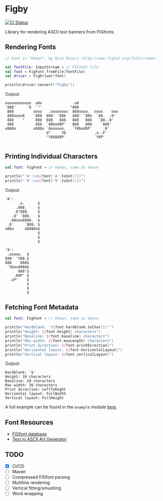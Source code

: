 # Figby

[![CI Status](https://circleci.com/gh/jakejunk/figby.svg?style=shield)](https://app.circleci.com/pipelines/github/jakejunk/figby)

Library for rendering ASCII text banners from FIGfonts.

## Rendering Fonts

```kotlin
// Font is "Roman", by Nick Miners (http://www.figlet.org/fonts/roman.flf)

val fontFile: InputStream = // FIGfont file
val font = FigFont.fromFile(fontFile)
val driver = FigDriver(font)

println(driver.convert("Figby"))
```

Output:

```
oooooooooooo  o8o              .o8                   
`888'     `8  `"'             "888                   
 888         oooo   .oooooooo  888oooo.  oooo    ooo 
 888oooo8    `888  888' `88b   d88' `88b  `88.  .8'  
 888    "     888  888   888   888   888   `88..8'   
 888          888  `88bod8P'   888   888    `888'    
o888o        o888o `8oooooo.   `Y8bod8P'     .8'     
                   d"     YD             .o..P'      
                   "Y88888P'             `Y8P'       
                                                     
```

## Printing Individual Characters

```kotlin
val font: FigFont = // Roman, same as above

println("'A':\n${font['A'.toInt()]}")
println("'9':\n${font['9'.toInt()]}")
```

Output:

```
'A':
      .o.      $
     .888.     $
    .8"888.    $
   .8' `888.   $
  .88ooo8888.  $
 .8'     `888. $
o88o     o8888o$
               $
               $
               $

'9':
 .ooooo.  $
888' `Y88.$
888    888$
 `Vbood888$
      888'$
    .88P' $
  .oP'    $
          $
          $
          $

```

## Fetching Font Metadata

```kotlin
val font: FigFont = // Roman, same as above

println("Hardblank: '${font.hardblank.toChar()}'")
println("Height: ${font.height} characters")
println("Baseline: ${font.baseline} characters")
println("Max width: ${font.maxLength} characters")
println("Print direction: ${font.printDirection}")
println("Horizontal layout: ${font.horizontalLayout}")
println("Vertical layout: ${font.verticalLayout}")
```

Output:

```
Hardblank: '$'
Height: 10 characters
Baseline: 10 characters
Max width: 30 characters
Print direction: LeftToRight
Horizontal layout: FullWidth
Vertical layout: FullHeight
```

A full example can be found in the `example` module [here](example/src/main/kotlin/main.kt).

## Font Resources

- [FIGfont database](http://www.figlet.org/fontdb.cgi)
- [Text to ASCII Art Generator](http://patorjk.com/software/taag/)

## TODO

- [x] CI/CD
- [ ] Maven
- [ ] Compressed FIGfont parsing
- [ ] Multiline rendering
- [ ] Vertical fitting/smushing
- [ ] Word wrapping
